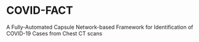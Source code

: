 # COVID-FACT
A Fully-Automated Capsule Network-based Framework for Identification of COVID-19 Cases from Chest CT scans
